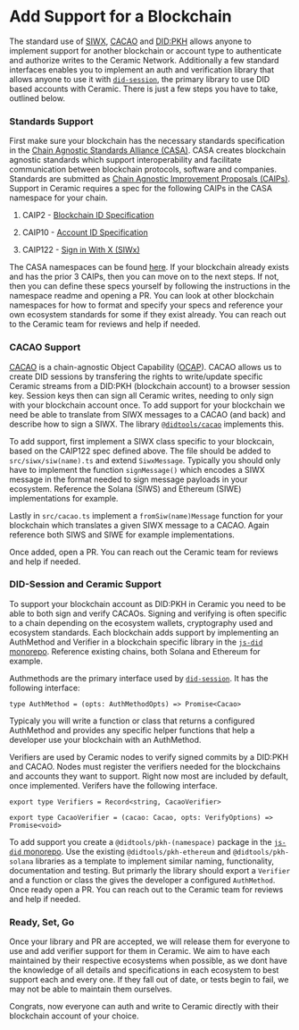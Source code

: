 # Add Support for a Blockchain

The standard use of [SIWX](https://github.com/ChainAgnostic/CAIPs/pull/122), [CACAO](https://github.com/ChainAgnostic/CAIPs/blob/master/CAIPs/caip-74.md) and [DID:PKH](https://github.com/w3c-ccg/did-pkh/blob/main/did-pkh-method-draft.md) allows anyone to implement support for another blockchain or account type to authenticate and authorize writes to the Ceramic Network. Additionally a few standard interfaces enables you to implement an auth and verification library that allows anyone to use it with [`did-session`](https://github.com/ceramicnetwork/js-did/tree/main/packages/did-session), the primary library to use DID based accounts with Ceramic. There is just a few steps you have to take, outlined below.

### Standards Support 

First make sure your blockchain has the necessary standards specification in the [Chain Agnostic Standards Alliance (CASA)](https://github.com/ChainAgnostic/CASA). CASA creates blockchain agnostic standards which support interoperability and facilitate communication between blockchain protocols, software and companies. Standards are submitted as [Chain Agnostic Improvement Proposals (CAIPs)](https://github.com/ChainAgnostic/CAIPs). Support in Ceramic requires a spec for the following CAIPs in the CASA namespace for your chain.  

1) CAIP2 - [Blockchain ID Specification](https://github.com/ChainAgnostic/CAIPs/blob/master/CAIPs/caip-2.md)

2) CAIP10 - [Account ID Specification](https://github.com/ChainAgnostic/CAIPs/blob/master/CAIPs/caip-10.md)

3) CAIP122 - [Sign in With X (SIWx)](https://github.com/ChainAgnostic/CAIPs/blob/master/CAIPs/caip-122.md)

The CASA namespaces can be found [here](https://github.com/ChainAgnostic/namespaces). If your blockchain already exists and has the prior 3 CAIPs, then you can move on to the next steps. If not, then you can define these specs yourself by following the instructions in the namespace readme and opening a PR. You can look at other blockchain namespaces for how to format and specify your specs and reference your own ecosystem standards for some if they exist already. You can reach out to the Ceramic team for reviews and help if needed. 

### CACAO Support 

[CACAO](https://github.com/ChainAgnostic/CAIPs/blob/master/CAIPs/caip-74.md) is a chain-agnostic Object Capability ([OCAP](https://en.wikipedia.org/wiki/Object-capability_model)). CACAO allows us to create DID sessions by transfering the rights to write/update specific Ceramic streams from a DID:PKH (blockchain account) to a browser session key. Session keys then can sign all Ceramic writes, needing to only sign with your blockchain account once. To add support for your blockchain we need be able to translate from SIWX messages to a CACAO (and back) and describe how to sign a SIWX. The library [`@didtools/cacao`](https://github.com/ceramicnetwork/js-did/tree/main/packages/cacao) implements this. 

To add support, first implement a SIWX class specific to your blockcain, based on the CAIP122 spec defined above. The file should be added to `src/siwx/siw(name).ts` and extend `SiwxMessage`. Typically you should only have to implement the function `signMessage()` which encodes a SIWX message in the format needed to sign message payloads in your ecosystem. Reference the Solana (SIWS) and Ethereum (SIWE) implementations for example. 

Lastly in `src/cacao.ts` implement a `fromSiw(name)Message` function for your blockchain which translates a given SIWX message to a CACAO. Again reference both SIWS and SIWE for example implementations. 

Once added, open a PR. You can reach out the Ceramic team for reviews and help if needed. 

### DID-Session and Ceramic Support 

To support your blockchain account as DID:PKH in Ceramic you need to be able to both sign and verify CACAOs. Signing and verifying is often specific to a chain depending on the ecosystem wallets, cryptography used and ecosystem standards. Each blockchain adds support by implementing an AuthMethod and Verifier in a blockchain specific library in the [`js-did` monorepo](https://github.com/ceramicnetwork/js-did). Reference existing chains, both Solana and Ethereum for example.

Authmethods are the primary interface used by [`did-session`](https://github.com/ceramicnetwork/js-did/tree/main/packages/did-session). It has the following interface: 

```tsx
type AuthMethod = (opts: AuthMethodOpts) => Promise<Cacao>
```

Typicaly you will write a function or class that returns a configured AuthMethod and provides any specific helper functions that help a developer use your blockchain with an AuthMethod.

Verifiers are used by Ceramic nodes to verify signed commits by a DID:PKH and CACAO. Nodes must register the verifiers needed for the blockchains and accounts they want to support. Right now most are included by default, once implemented. Verifers have the following interface. 

```tsx
export type Verifiers = Record<string, CacaoVerifier>

export type CacaoVerifier = (cacao: Cacao, opts: VerifyOptions) => Promise<void>
```

To add support you create a `@didtools/pkh-(namespace)` package in the [`js-did` monorepo](https://github.com/ceramicnetwork/js-did). Use the existing `@didtools/pkh-ethereum` and `@didtools/pkh-solana` libraries as a template to implement similar naming, functionality, documentation and testing. But primarly the library should export a `Verifier` and a function or class the gives the developer a configured `AuthMethod`. Once ready open a PR. You can reach out to the Ceramic team for reviews and help if needed. 

### Ready, Set, Go

Once your library and PR are accepted, we will release them for everyone to use and add verifier support for them in Ceramic. We aim to have each maintained by their respective ecosystems when possible, as we dont have the knowledge of all details and specifications in each ecosystem to best support each and every one. If they fall out of date, or tests begin to fail, we may not be able to maintain them ourselves. 

Congrats, now everyone can auth and write to Ceramic directly with their blockchain account of your choice.